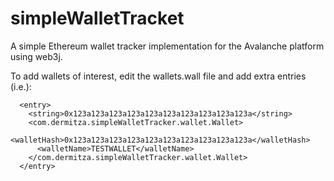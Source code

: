 # simpleWalletTracket
A simple Ethereum wallet tracker implementation for the Avalanche platform using web3j.

To add wallets of interest, edit the wallets.wall file and add extra entries (i.e.):

```
  <entry>
    <string>0x123a123a123a123a123a123a123a123a123a123a</string>
    <com.dermitza.simpleWalletTracker.wallet.Wallet>
      <walletHash>0x123a123a123a123a123a123a123a123a123a123a</walletHash>
      <walletName>TESTWALLET</walletName>
    </com.dermitza.simpleWalletTracker.wallet.Wallet>
  </entry>
```
